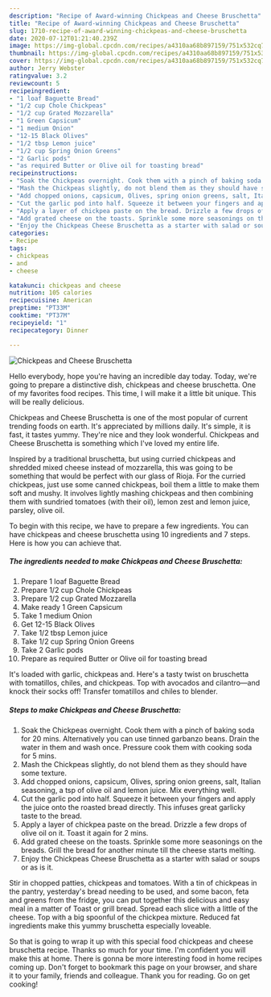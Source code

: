 ```yaml
---
description: "Recipe of Award-winning Chickpeas and Cheese Bruschetta"
title: "Recipe of Award-winning Chickpeas and Cheese Bruschetta"
slug: 1710-recipe-of-award-winning-chickpeas-and-cheese-bruschetta
date: 2020-07-12T01:21:40.239Z
image: https://img-global.cpcdn.com/recipes/a4310aa68b897159/751x532cq70/chickpeas-and-cheese-bruschetta-recipe-main-photo.jpg
thumbnail: https://img-global.cpcdn.com/recipes/a4310aa68b897159/751x532cq70/chickpeas-and-cheese-bruschetta-recipe-main-photo.jpg
cover: https://img-global.cpcdn.com/recipes/a4310aa68b897159/751x532cq70/chickpeas-and-cheese-bruschetta-recipe-main-photo.jpg
author: Jerry Webster
ratingvalue: 3.2
reviewcount: 5
recipeingredient:
- "1 loaf Baguette Bread"
- "1/2 cup Chole Chickpeas"
- "1/2 cup Grated Mozzarella"
- "1 Green Capsicum"
- "1 medium Onion"
- "12-15 Black Olives"
- "1/2 tbsp Lemon juice"
- "1/2 cup Spring Onion Greens"
- "2 Garlic pods"
- "as required Butter or Olive oil for toasting bread"
recipeinstructions:
- "Soak the Chickpeas overnight. Cook them with a pinch of baking soda for 20 mins. Alternatively you can use tinned garbanzo beans. Drain the water in them and wash once. Pressure cook them with cooking soda for 5 mins."
- "Mash the Chickpeas slightly, do not blend them as they should have some texture."
- "Add chopped onions, capsicum, Olives, spring onion greens, salt, Italian seasoning, a tsp of olive oil and lemon juice. Mix everything well."
- "Cut the garlic pod into half. Squeeze it between your fingers and apply the juice onto the roasted bread directly. This infuses great garlicky taste to the bread."
- "Apply a layer of chickpea paste on the bread. Drizzle a few drops of olive oil on it. Toast it again for 2 mins."
- "Add grated cheese on the toasts. Sprinkle some more seasonings on the breads. Grill the bread for another minute till the cheese starts melting."
- "Enjoy the Chickpeas Cheese Bruschetta as a starter with salad or soups or as is it."
categories:
- Recipe
tags:
- chickpeas
- and
- cheese

katakunci: chickpeas and cheese 
nutrition: 105 calories
recipecuisine: American
preptime: "PT33M"
cooktime: "PT37M"
recipeyield: "1"
recipecategory: Dinner

---
```



![Chickpeas and Cheese Bruschetta](https://img-global.cpcdn.com/recipes/a4310aa68b897159/751x532cq70/chickpeas-and-cheese-bruschetta-recipe-main-photo.jpg)

Hello everybody, hope you're having an incredible day today. Today, we're going to prepare a distinctive dish, chickpeas and cheese bruschetta. One of my favorites food recipes. This time, I will make it a little bit unique. This will be really delicious.

Chickpeas and Cheese Bruschetta is one of the most popular of current trending foods on earth. It's appreciated by millions daily. It's simple, it is fast, it tastes yummy. They're nice and they look wonderful. Chickpeas and Cheese Bruschetta is something which I've loved my entire life.

Inspired by a traditional bruschetta, but using curried chickpeas and shredded mixed cheese instead of mozzarella, this was going to be something that would be perfect with our glass of Rioja. For the curried chickpeas, just use some canned chickpeas, boil them a little to make them soft and mushy. It involves lightly mashing chickpeas and then combining them with sundried tomatoes (with their oil), lemon zest and lemon juice, parsley, olive oil.


To begin with this recipe, we have to prepare a few ingredients. You can have chickpeas and cheese bruschetta using 10 ingredients and 7 steps. Here is how you can achieve that.

<!--inarticleads1-->

##### The ingredients needed to make Chickpeas and Cheese Bruschetta:

1. Prepare 1 loaf Baguette Bread
1. Prepare 1/2 cup Chole Chickpeas
1. Prepare 1/2 cup Grated Mozzarella
1. Make ready 1 Green Capsicum
1. Take 1 medium Onion
1. Get 12-15 Black Olives
1. Take 1/2 tbsp Lemon juice
1. Take 1/2 cup Spring Onion Greens
1. Take 2 Garlic pods
1. Prepare as required Butter or Olive oil for toasting bread


It&#39;s loaded with garlic, chickpeas and. Here&#39;s a tasty twist on bruschetta with tomatillos, chiles, and chickpeas. Top with avocados and cilantro—and knock their socks off! Transfer tomatillos and chiles to blender. 

<!--inarticleads2-->

##### Steps to make Chickpeas and Cheese Bruschetta:

1. Soak the Chickpeas overnight. Cook them with a pinch of baking soda for 20 mins. Alternatively you can use tinned garbanzo beans. Drain the water in them and wash once. Pressure cook them with cooking soda for 5 mins.
1. Mash the Chickpeas slightly, do not blend them as they should have some texture.
1. Add chopped onions, capsicum, Olives, spring onion greens, salt, Italian seasoning, a tsp of olive oil and lemon juice. Mix everything well.
1. Cut the garlic pod into half. Squeeze it between your fingers and apply the juice onto the roasted bread directly. This infuses great garlicky taste to the bread.
1. Apply a layer of chickpea paste on the bread. Drizzle a few drops of olive oil on it. Toast it again for 2 mins.
1. Add grated cheese on the toasts. Sprinkle some more seasonings on the breads. Grill the bread for another minute till the cheese starts melting.
1. Enjoy the Chickpeas Cheese Bruschetta as a starter with salad or soups or as is it.


Stir in chopped patties, chickpeas and tomatoes. With a tin of chickpeas in the pantry, yesterday&#39;s bread needing to be used, and some bacon, feta and greens from the fridge, you can put together this delicious and easy meal in a matter of Toast or grill bread. Spread each slice with a little of the cheese. Top with a big spoonful of the chickpea mixture. Reduced fat ingredients make this yummy bruschetta especially loveable. 

So that is going to wrap it up with this special food chickpeas and cheese bruschetta recipe. Thanks so much for your time. I'm confident you will make this at home. There is gonna be more interesting food in home recipes coming up. Don't forget to bookmark this page on your browser, and share it to your family, friends and colleague. Thank you for reading. Go on get cooking!

